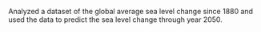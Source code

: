  Analyzed a dataset of the global average sea level change since 1880 and used the data to predict the sea level change through year 2050.
